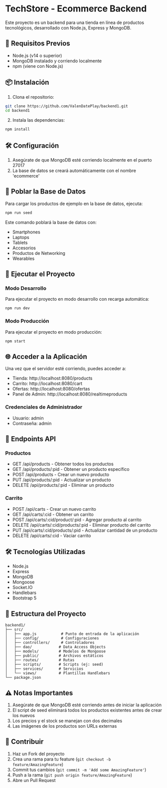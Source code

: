 # TechStore - Ecommerce Backend

Este proyecto es un backend para una tienda en línea de productos tecnológicos, desarrollado con Node.js, Express y MongoDB.

## 🚀 Requisitos Previos

- Node.js (v14 o superior)
- MongoDB instalado y corriendo localmente
- npm (viene con Node.js)

## 📦 Instalación

1. Clona el repositorio:
```bash
git clone https://github.com/ValenDatePlay/backend1.git
cd backend1
```

2. Instala las dependencias:
```bash
npm install
```

## 🛠️ Configuración

1. Asegúrate de que MongoDB esté corriendo localmente en el puerto 27017
2. La base de datos se creará automáticamente con el nombre 'ecommerce'

## 🌱 Poblar la Base de Datos

Para cargar los productos de ejemplo en la base de datos, ejecuta:
```bash
npm run seed
```

Este comando poblará la base de datos con:
- Smartphones
- Laptops
- Tablets
- Accesorios
- Productos de Networking
- Wearables

## 🚀 Ejecutar el Proyecto

### Modo Desarrollo
Para ejecutar el proyecto en modo desarrollo con recarga automática:
```bash
npm run dev
```

### Modo Producción
Para ejecutar el proyecto en modo producción:
```bash
npm start
```

## 🌐 Acceder a la Aplicación

Una vez que el servidor esté corriendo, puedes acceder a:

- Tienda: http://localhost:8080/products
- Carrito: http://localhost:8080/cart
- Ofertas: http://localhost:8080/ofertas
- Panel de Admin: http://localhost:8080/realtimeproducts

### Credenciales de Administrador
- Usuario: admin
- Contraseña: admin

## 📝 Endpoints API

### Productos
- GET /api/products - Obtener todos los productos
- GET /api/products/:pid - Obtener un producto específico
- POST /api/products - Crear un nuevo producto
- PUT /api/products/:pid - Actualizar un producto
- DELETE /api/products/:pid - Eliminar un producto

### Carrito
- POST /api/carts - Crear un nuevo carrito
- GET /api/carts/:cid - Obtener un carrito
- POST /api/carts/:cid/product/:pid - Agregar producto al carrito
- DELETE /api/carts/:cid/products/:pid - Eliminar producto del carrito
- PUT /api/carts/:cid/products/:pid - Actualizar cantidad de un producto
- DELETE /api/carts/:cid - Vaciar carrito

## 🛠️ Tecnologías Utilizadas

- Node.js
- Express
- MongoDB
- Mongoose
- Socket.IO
- Handlebars
- Bootstrap 5

## 📁 Estructura del Proyecto

```
backend1/
├── src/
│   ├── app.js           # Punto de entrada de la aplicación
│   ├── config/          # Configuraciones
│   ├── controllers/     # Controladores
│   ├── dao/            # Data Access Objects
│   ├── models/         # Modelos de Mongoose
│   ├── public/         # Archivos estáticos
│   ├── routes/         # Rutas
│   ├── scripts/        # Scripts (ej: seed)
│   ├── services/       # Servicios
│   └── views/          # Plantillas Handlebars
└── package.json
```

## ⚠️ Notas Importantes

1. Asegúrate de que MongoDB esté corriendo antes de iniciar la aplicación
2. El script de seed eliminará todos los productos existentes antes de crear los nuevos
3. Los precios y el stock se manejan con dos decimales
4. Las imágenes de los productos son URLs externas

## 🤝 Contribuir

1. Haz un Fork del proyecto
2. Crea una rama para tu feature (`git checkout -b feature/AmazingFeature`)
3. Commit tus cambios (`git commit -m 'Add some AmazingFeature'`)
4. Push a la rama (`git push origin feature/AmazingFeature`)
5. Abre un Pull Request 